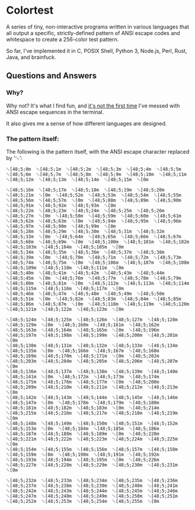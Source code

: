 # Colortest

A series of tiny, non-interactive programs written in various languages that all
output a specific, strictly-defined pattern of ANSI escape codes and
whitespace to create a 256-color test pattern.

So far, I've implemented it in C, POSIX Shell, Python 3, Node.js, Perl, Rust, Java, and brainfuck.


## Questions and Answers

### Why?

Why not? It's what I find fun, and
[it's not the first time](https://github.com/eliminmax/eli-bash-colors)
I've messed with ANSI escape sequences in the terminal.

It also gives me a sense of how different languages are designed.

### The pattern itself:

The following is the pattern itself, with the ANSI escape character
replaced by '␛':

```text
␛[48;5;0m  ␛[48;5;1m  ␛[48;5;2m  ␛[48;5;3m  ␛[48;5;4m  ␛[48;5;5m  ␛[48;5;6m  ␛[48;5;7m  ␛[48;5;8m  ␛[48;5;9m  ␛[48;5;10m  ␛[48;5;11m  ␛[48;5;12m  ␛[48;5;13m  ␛[48;5;14m  ␛[48;5;15m  ␛[0m

␛[48;5;16m  ␛[48;5;17m  ␛[48;5;18m  ␛[48;5;19m  ␛[48;5;20m  ␛[48;5;21m  ␛[0m  ␛[48;5;52m  ␛[48;5;53m  ␛[48;5;54m  ␛[48;5;55m  ␛[48;5;56m  ␛[48;5;57m  ␛[0m  ␛[48;5;88m  ␛[48;5;89m  ␛[48;5;90m  ␛[48;5;91m  ␛[48;5;92m  ␛[48;5;93m  ␛[0m
␛[48;5;22m  ␛[48;5;23m  ␛[48;5;24m  ␛[48;5;25m  ␛[48;5;26m  ␛[48;5;27m  ␛[0m  ␛[48;5;58m  ␛[48;5;59m  ␛[48;5;60m  ␛[48;5;61m  ␛[48;5;62m  ␛[48;5;63m  ␛[0m  ␛[48;5;94m  ␛[48;5;95m  ␛[48;5;96m  ␛[48;5;97m  ␛[48;5;98m  ␛[48;5;99m  ␛[0m
␛[48;5;28m  ␛[48;5;29m  ␛[48;5;30m  ␛[48;5;31m  ␛[48;5;32m  ␛[48;5;33m  ␛[0m  ␛[48;5;64m  ␛[48;5;65m  ␛[48;5;66m  ␛[48;5;67m  ␛[48;5;68m  ␛[48;5;69m  ␛[0m  ␛[48;5;100m  ␛[48;5;101m  ␛[48;5;102m  ␛[48;5;103m  ␛[48;5;104m  ␛[48;5;105m  ␛[0m
␛[48;5;34m  ␛[48;5;35m  ␛[48;5;36m  ␛[48;5;37m  ␛[48;5;38m  ␛[48;5;39m  ␛[0m  ␛[48;5;70m  ␛[48;5;71m  ␛[48;5;72m  ␛[48;5;73m  ␛[48;5;74m  ␛[48;5;75m  ␛[0m  ␛[48;5;106m  ␛[48;5;107m  ␛[48;5;108m  ␛[48;5;109m  ␛[48;5;110m  ␛[48;5;111m  ␛[0m
␛[48;5;40m  ␛[48;5;41m  ␛[48;5;42m  ␛[48;5;43m  ␛[48;5;44m  ␛[48;5;45m  ␛[0m  ␛[48;5;76m  ␛[48;5;77m  ␛[48;5;78m  ␛[48;5;79m  ␛[48;5;80m  ␛[48;5;81m  ␛[0m  ␛[48;5;112m  ␛[48;5;113m  ␛[48;5;114m  ␛[48;5;115m  ␛[48;5;116m  ␛[48;5;117m  ␛[0m
␛[48;5;46m  ␛[48;5;47m  ␛[48;5;48m  ␛[48;5;49m  ␛[48;5;50m  ␛[48;5;51m  ␛[0m  ␛[48;5;82m  ␛[48;5;83m  ␛[48;5;84m  ␛[48;5;85m  ␛[48;5;86m  ␛[48;5;87m  ␛[0m  ␛[48;5;118m  ␛[48;5;119m  ␛[48;5;120m  ␛[48;5;121m  ␛[48;5;122m  ␛[48;5;123m  ␛[0m

␛[48;5;124m  ␛[48;5;125m  ␛[48;5;126m  ␛[48;5;127m  ␛[48;5;128m  ␛[48;5;129m  ␛[0m  ␛[48;5;160m  ␛[48;5;161m  ␛[48;5;162m  ␛[48;5;163m  ␛[48;5;164m  ␛[48;5;165m  ␛[0m  ␛[48;5;196m  ␛[48;5;197m  ␛[48;5;198m  ␛[48;5;199m  ␛[48;5;200m  ␛[48;5;201m  ␛[0m
␛[48;5;130m  ␛[48;5;131m  ␛[48;5;132m  ␛[48;5;133m  ␛[48;5;134m  ␛[48;5;135m  ␛[0m  ␛[48;5;166m  ␛[48;5;167m  ␛[48;5;168m  ␛[48;5;169m  ␛[48;5;170m  ␛[48;5;171m  ␛[0m  ␛[48;5;202m  ␛[48;5;203m  ␛[48;5;204m  ␛[48;5;205m  ␛[48;5;206m  ␛[48;5;207m  ␛[0m
␛[48;5;136m  ␛[48;5;137m  ␛[48;5;138m  ␛[48;5;139m  ␛[48;5;140m  ␛[48;5;141m  ␛[0m  ␛[48;5;172m  ␛[48;5;173m  ␛[48;5;174m  ␛[48;5;175m  ␛[48;5;176m  ␛[48;5;177m  ␛[0m  ␛[48;5;208m  ␛[48;5;209m  ␛[48;5;210m  ␛[48;5;211m  ␛[48;5;212m  ␛[48;5;213m  ␛[0m
␛[48;5;142m  ␛[48;5;143m  ␛[48;5;144m  ␛[48;5;145m  ␛[48;5;146m  ␛[48;5;147m  ␛[0m  ␛[48;5;178m  ␛[48;5;179m  ␛[48;5;180m  ␛[48;5;181m  ␛[48;5;182m  ␛[48;5;183m  ␛[0m  ␛[48;5;214m  ␛[48;5;215m  ␛[48;5;216m  ␛[48;5;217m  ␛[48;5;218m  ␛[48;5;219m  ␛[0m
␛[48;5;148m  ␛[48;5;149m  ␛[48;5;150m  ␛[48;5;151m  ␛[48;5;152m  ␛[48;5;153m  ␛[0m  ␛[48;5;184m  ␛[48;5;185m  ␛[48;5;186m  ␛[48;5;187m  ␛[48;5;188m  ␛[48;5;189m  ␛[0m  ␛[48;5;220m  ␛[48;5;221m  ␛[48;5;222m  ␛[48;5;223m  ␛[48;5;224m  ␛[48;5;225m  ␛[0m
␛[48;5;154m  ␛[48;5;155m  ␛[48;5;156m  ␛[48;5;157m  ␛[48;5;158m  ␛[48;5;159m  ␛[0m  ␛[48;5;190m  ␛[48;5;191m  ␛[48;5;192m  ␛[48;5;193m  ␛[48;5;194m  ␛[48;5;195m  ␛[0m  ␛[48;5;226m  ␛[48;5;227m  ␛[48;5;228m  ␛[48;5;229m  ␛[48;5;230m  ␛[48;5;231m  ␛[0m

␛[48;5;232m  ␛[48;5;233m  ␛[48;5;234m  ␛[48;5;235m  ␛[48;5;236m  ␛[48;5;237m  ␛[48;5;238m  ␛[48;5;239m  ␛[48;5;240m  ␛[48;5;241m  ␛[48;5;242m  ␛[48;5;243m  ␛[48;5;244m  ␛[48;5;245m  ␛[48;5;246m  ␛[48;5;247m  ␛[48;5;248m  ␛[48;5;249m  ␛[48;5;250m  ␛[48;5;251m  ␛[48;5;252m  ␛[48;5;253m  ␛[48;5;254m  ␛[48;5;255m  ␛[0m
```
